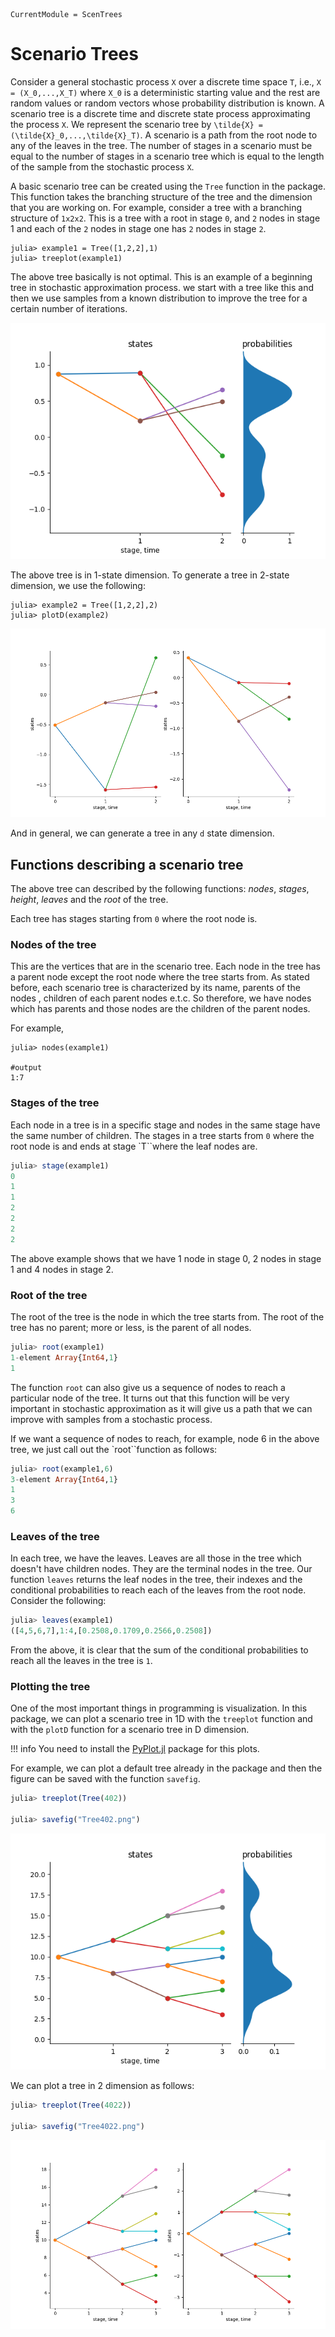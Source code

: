 ```@meta
CurrentModule = ScenTrees
```

# Scenario Trees

Consider a general stochastic process ``X`` over a discrete time space ``T``, i.e., ``X = (X_0,...,X_T)`` where ``X_0`` is a deterministic starting value and the rest are random values or random vectors whose probability distribution is known. A scenario tree is a discrete time and discrete state process approximating the process `X`. We represent the scenario tree by ``\tilde{X} = (\tilde{X}_0,...,\tilde{X}_T)``. A scenario is a path from the root node to any of the leaves in the tree. The number of stages in a scenario must be equal to the number of stages in a scenario tree which is equal to the length of the sample from the stochastic process ``X``.

A basic scenario tree can be created using the `Tree` function in the package. This function takes the branching structure of the tree and the dimension that you are working on. For example, consider a tree with a branching structure of `1x2x2`. This is a tree with a root in stage `0`, and `2` nodes in stage 1 and each of the `2` nodes in stage one has `2` nodes in stage `2`.

```jldoctest
julia> example1 = Tree([1,2,2],1)
julia> treeplot(example1)
```

The above tree basically is not optimal. This is an example of a beginning tree in stochastic approximation process. we start with a tree like this and then we use samples from a known distribution to improve the tree for a certain number of iterations.

![Non optimal tree in 1D](../assets/example1.png)

The above tree is in 1-state dimension.
To generate a tree in 2-state dimension, we use the following:

```jldoctest
julia> example2 = Tree([1,2,2],2)
julia> plotD(example2)
```

![Non optimal tree in 2D](../assets/example2.png)

And in general, we can generate a tree in any `d` state dimension.

## Functions describing a scenario tree

The above tree can described by the following functions: _nodes_, _stages_, _height_, _leaves_ and the _root_ of the tree.

Each tree has stages starting from ``0`` where the root node is.

### Nodes of the tree

This are the vertices that are in the scenario tree. Each node in the tree has a parent node except the root node where the tree starts from. As stated before, each scenario tree is characterized by its name, parents of the nodes , children of each parent nodes e.t.c. So therefore, we have nodes which has parents and those nodes are the children of the parent nodes.

For example,

```jldoctest
julia> nodes(example1)

#output
1:7
```

### Stages of the tree

Each node in a tree is in a specific stage and nodes in the same stage have the same number of children. The stages in a tree starts from `0` where the root node is and ends at stage `T``where the leaf nodes are.

```julia
julia> stage(example1)
0
1
1
2
2
2
2
```

The above example shows that we have 1 node in stage 0, 2 nodes in stage 1 and 4 nodes in stage 2.

### Root of the tree

The root of the tree is the node in which the tree starts from. The root of the tree has no parent; more or less, is the parent of all nodes.

```julia
julia> root(example1)
1-element Array{Int64,1}
1
```

The function `root` can also give us a sequence of nodes to reach a particular node of the tree. It turns out that this function will be very important in stochastic approximation as it will give us a path that we can improve with samples from a stochastic process.

If we want a sequence of nodes to reach, for example, node 6 in the above tree, we just call out the `root``function as follows:

```julia
julia> root(example1,6)
3-element Array{Int64,1}
1
3
6
```

### Leaves of the tree

In each tree, we have the leaves. Leaves are all those in the tree which doesn't have children nodes. They are the terminal nodes in the tree. Our function `leaves` returns the leaf nodes in the tree, their indexes and the conditional probabilities to reach each of the leaves from the root node. Consider the following:

```julia
julia> leaves(example1)
([4,5,6,7],1:4,[0.2508,0.1709,0.2566,0.2508])
```

From the above, it is clear that the sum of the conditional probabilities to reach all the leaves in the tree is `1`.

### Plotting the tree

One of the most important things in programming is visualization. In this package, we can plot a scenario tree in 1D with the `treeplot` function and with the `plotD` function for a scenario tree in D dimension.

!!! info
	You need to install the [PyPlot.jl](https://github.com/JuliaPy/PyPlot.jl) package for this plots.


For example, we can plot a default tree already in the package and then the figure can be saved with the function `savefig`.

```julia
julia> treeplot(Tree(402))

julia> savefig("Tree402.png")
```

![Example of a tree in 1D](../assets/Tree402.png)

We can plot a tree in 2 dimension as follows:

```julia
julia> treeplot(Tree(4022))

julia> savefig("Tree4022.png")
```

![Example of a tree in 2D](../assets/Tree4022.png)
